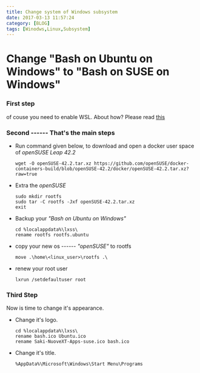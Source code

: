 ```yaml
---
title: Change system of Windows subsystem
date: 2017-03-13 11:57:24
category: [BLOG]
tags: [Winodws,Linux,Subsystem]
---
```



# Change "Bash on Ubuntu on Windows" to "Bash on SUSE on Windows"

### First step

of couse you need to enable WSL. About how? Please read [this](https://msdn.microsoft.com/en-us/commandline/wsl/install_guide)

### Second ------ That's the main steps

- Run command given below, to download and open a docker user space of *openSUSE Leap 42.2*

  ```shell
  wget -O openSUSE-42.2.tar.xz https://github.com/openSUSE/docker-containers-build/blob/openSUSE-42.2/docker/openSUSE-42.2.tar.xz?raw=true
  ```

- Extra the *openSUSE* 

  ```shell
  sudo mkdir rootfs
  sudo tar -C rootfs -Jxf openSUSE-42.2.tar.xz
  exit
  ```

- Backup your *"Bash on Ubuntu on Windows"*

  ```shell
  cd %localappdata%\lxss\
  rename rootfs rootfs.ubuntu
  ```

- copy your new os ------ *"openSUSE"* to rootfs

  ```shell
  move .\home\<linux_user>\rootfs .\
  ```

- renew your root user

  ```shell
  lxrun /setdefaultuser root
  ```

### Third Step

Now is time to change it's appearance.

- Change it's logo.

  ```shell
  cd %localappdata%\lxss\
  rename bash.ico Ubuntu.ico
  rename Saki-NuoveXT-Apps-suse.ico bash.ico
  ```

- Change it's title.

  ```shell
  %AppData%\Microsoft\Windows\Start Menu\Programs
  ```

  ​
